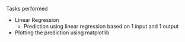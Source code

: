 Tasks performed
- Linear Regression
  - Prediction using linear regression based on 1 input and 1 output
- Plotting the prediction using matplotlib
